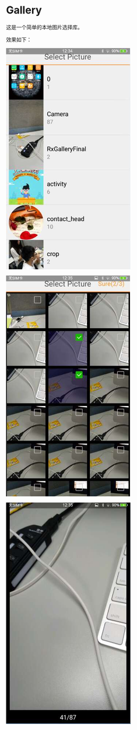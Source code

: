 # Gallery

这是一个简单的本地图片选择库。

效果如下：

![image](https://github.com/wobuaihuangjun/Gallery/blob/master/doc/picture_folder.jpg)

![image](https://github.com/wobuaihuangjun/Gallery/blob/master/doc/gallery.jpg)

![image](https://github.com/wobuaihuangjun/Gallery/blob/master/doc/browse.jpg)
